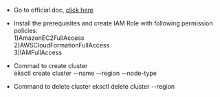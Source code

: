 * Go to official doc, [click here](https://docs.aws.amazon.com/eks/latest/userguide/getting-started-eksctl.html)

* Install the prerequisites and create IAM Role with following permission policies: <br> 1)AmazonEC2FullAccess <br> 2)AWSCloudFormationFullAccess <br> 3)IAMFullAccess

* Commad to create cluster <br>
     eksctl create cluster --name <cluster-name> --region <region-name> --node-type <Instance type> 
     
* Command to delete cluster
     eksctl delete cluster <cluster-name> --region <region-name>
